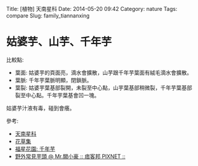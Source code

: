 Title: [植物] 天南星科
Date: 2014-05-20 09:42
Category: nature
Tags: compare
Slug: family_tiannanxing


# 姑婆芋、山芋、千年芋


比較點:

* 葉面: 姑婆芋的頁面亮，滴水會擴散，山芋跟千年芋葉面有絨毛滴水會擴散。
* 葉脈: 千年芋葉脈明顯，閉鎖脈。
* 葉裂: 姑婆芋葉基部裂開，未裂至中心點，山芋葉基部稍微裂，千年芋葉基部裂至中心點。千年芋葉基會凹一塊。

姑婆芋汁液有毒，碰到會癢。

參考:

* [天南星科](http://kplant.biodiv.tw/123/天南星科/天南星科.htm)
* [花草集](http://www.rlps.cyc.edu.tw/create/info/info6.htm)
* [福星花園: 千年芋](http://bruce0342.blogspot.tw/2013/04/blog-post_22.html)
* [野外常見芋頭 @ Mr.闕小豪 :: 痞客邦 PIXNET ::](http://dinosaurs.pixnet.net/blog/post/37862341-野外常見芋頭)
